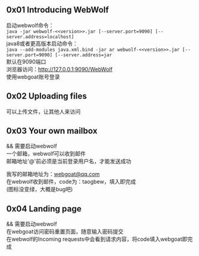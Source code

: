 ## 0x01 Introducing WebWolf
启动webwolf命令：  
`java -jar webwolf-<<version>>.jar [--server.port=9090] [--server.address=localhost]`  
java8或者更高版本启动命令：  
`java --add-modules java.xml.bind -jar ar webwolf-<<version>>.jar [--server.port=9090] [--server.address=jar`  
默认在9090端口  
浏览器访问：http://127.0.0.1:9090/WebWolf  
使用webgoat账号登录  


## 0x02 Uploading files
可以上传文件，让其他人来访问  


## 0x03 Your own mailbox
&& 需要启动webwolf  
一个邮箱，webwolf可以收到邮件  
邮箱地址'@'前必须是当前登录用户名，才能发送成功  

我写的邮箱地址为：webgoat@qq.com  
在webwolf收到邮件，code为：taogbew，填入即完成  
(图标没变绿，大概是bug吧)  

## 0x04 Landing page
&& 需要启动webwolf  
在webgoat访问密码重置页面，随意输入密码提交  
在webwolf的Incoming requests中会看到请求内容，将code填入webgoat即完成  
